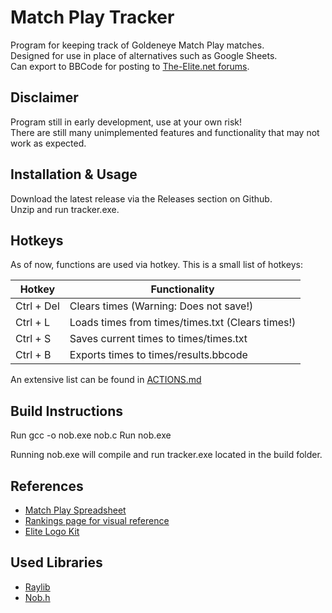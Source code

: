 # Match Play Tracker

Program for keeping track of Goldeneye Match Play matches.  
Designed for use in place of alternatives such as Google Sheets.  
Can export to BBCode for posting to [The-Elite.net forums](https://forums.the-elite.net/).

## Disclaimer

Program still in early development, use at your own risk!  
There are still many unimplemented features and functionality that may not work as expected.

## Installation & Usage

Download the latest release via the Releases section on Github.  
Unzip and run tracker.exe.

## Hotkeys

As of now, functions are used via hotkey. This is a small list of hotkeys:

| Hotkey        | Functionality                                    |
| ------------- | ------------------------------------------------ |
| Ctrl + Del    | Clears times (Warning: Does not save!)           |
| Ctrl + L      | Loads times from times/times.txt (Clears times!) |
| Ctrl + S      | Saves current times to times/times.txt           |
| Ctrl + B      | Exports times to times/results.bbcode            |

An extensive list can be found in [ACTIONS.md](https://github.com/MystycCheez/Match-Play-Tracker/blob/main/ACTIONS.md)

## Build Instructions

Run gcc -o nob.exe nob.c
Run nob.exe

Running nob.exe will compile and run tracker.exe located in the build folder.

## References

* [Match Play Spreadsheet](https://docs.google.com/spreadsheets/d/1-aDvgb4x5IuDA9IEChYfun8wZ0e-Zp0XMfhFdTRXf1Q/edit?gid=2120665130#gid=2120665130)
* [Rankings page for visual reference](https://rankings.the-elite.net/)
* [Elite Logo Kit](https://www.dropbox.com/scl/fo/nv1mbqgpwcz3vqcrxa1hc/AGoagjyz8FOr2MS_G1_7034?rlkey=1a6avrc02cbybms9qg93rcrs0&e=1&dl=0)

## Used Libraries

* [Raylib](https://www.raylib.com/)
* [Nob.h](https://github.com/tsoding/nob.h)